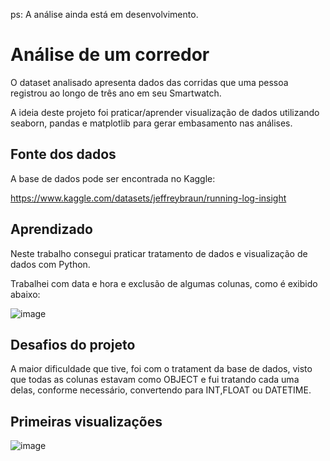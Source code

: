 ps: A análise ainda está em desenvolvimento.

# Análise de um corredor

O dataset analisado apresenta dados das corridas que uma pessoa registrou ao longo de três ano em seu Smartwatch.

A ideia deste projeto foi praticar/aprender visualização de dados utilizando seaborn, pandas e matplotlib para gerar embasamento nas análises.

## Fonte dos dados

A base de dados pode ser encontrada no Kaggle:

https://www.kaggle.com/datasets/jeffreybraun/running-log-insight

## Aprendizado

Neste trabalho consegui praticar tratamento de dados e visualização de dados com Python.

Trabalhei com data e hora e exclusão de algumas colunas, como é exibido abaixo:

![image](https://user-images.githubusercontent.com/97578244/207658566-c14e4203-c8b7-4161-b2fb-9de6ee921443.png)

## Desafios do projeto

A maior dificuldade que tive, foi com o tratament da base de dados, visto que todas as colunas estavam como OBJECT e fui tratando cada uma delas, conforme necessário, convertendo para INT,FLOAT ou DATETIME.

## Primeiras visualizações

![image](https://user-images.githubusercontent.com/97578244/207660290-7815f417-6362-4d6a-8261-22de6e9a98ae.png)





 





